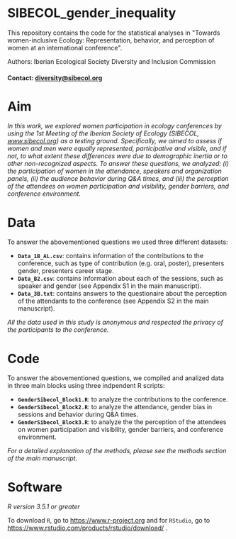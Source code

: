 # SIBECOL_gender_inequality
This repository contains the code for the statistical analyses in "Towards women-inclusive Ecology: Representation, behavior, and perception of women at an international conference".

Authors: Iberian Ecological Society Diversity and Inclusion Commission 

#### Contact: diversity@sibecol.org

# Aim
_In this work, we explored women participation in ecology conferences by using the 1st Meeting of the Iberian Society of Ecology (SIBECOL, www.sibecol.org) as a testing ground. Specifically, we aimed to assess if women and men were equally represented, participative and visible, and if not, to what extent these differences were due to demographic inertia or to other non-recognized aspects. To answer these questions, we analyzed: (i) the participation of women in the attendance, speakers and organization panels, (ii) the audience behavior during Q&A times, and (iii) the perception of the attendees on women participation and visibility, gender barriers, and conference environment._

# Data
To answer the abovementioned questions we used three different datasets: 

- __`Data_1B_AL.csv`__: contains information of the contributions to the conference, such as type of contribution (e.g. oral, poster), presenters gender, presenters career stage. 
- __`Data_B2.csv`__: contains information about each of the sessions, such as speaker and gender (see Appendix S1 in the main manuscript). 
- __`Data_3B.txt`__: contains answers to the questionaire about the perception of the attendants to the conference (see Appendix S2 in the main manuscript). 

_All the data used in this study is anonymous and respected the privacy of the participants to the conference._

# Code

To answer the abovementioned questions, we compiled and analized data in three main blocks using three indpendent R scripts: 

- __`GenderSibecol_Block1.R`__: to analyze the contributions to the conference.
- __`GenderSibecol_Block2.R`__: to analyze the attendance, gender bias in sessions and behavior during Q&A times.
- __`GenderSibecol_Block3.R`__: to analyze the the perception of the attendees on women participation and visibility, gender barriers, and conference environment.

_For a detailed explanation of the methods, please see the methods section of the main manuscript._

# Software
_R version 3.5.1 or greater_

To download `R`, go to https://www.r-project.org and for `RStudio`, go to https://www.rstudio.com/products/rstudio/download/ .

